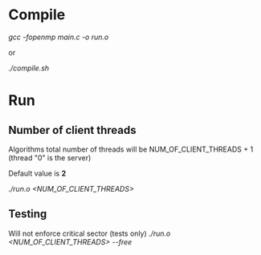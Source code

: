 # Compile
*gcc -fopenmp main.c -o run.o*

or

*./compile.sh*


# Run

## Number of client threads
Algorithms total number of threads will be NUM_OF_CLIENT_THREADS + 1 (thread "0" is the server)

Default value is **2**

*./run.o <NUM_OF_CLIENT_THREADS>*

## Testing
Will not enforce critical sector (tests only)
*./run.o <NUM_OF_CLIENT_THREADS> --free*
